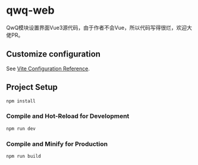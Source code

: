 # qwq-web

QwQ模块设置界面Vue3源代码，由于作者不会Vue，所以代码写得很烂，欢迎大佬PR。

## Customize configuration

See [Vite Configuration Reference](https://vitejs.dev/config/).

## Project Setup

```sh
npm install
```

### Compile and Hot-Reload for Development

```sh
npm run dev
```

### Compile and Minify for Production

```sh
npm run build
```
